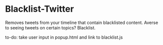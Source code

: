 Blacklist-Twitter
=================
Removes tweets from your timeline that contain blacklisted content. 
Averse to seeing tweets on certain topics? Blacklist.

to-do:
take user input in popup.html and link to blacklist.js

